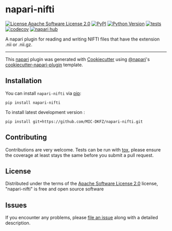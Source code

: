 # napari-nifti

[![License Apache Software License 2.0](https://img.shields.io/pypi/l/napari-nifti.svg?color=green)](https://github.com/MIC-DKFZ/napari-nifti/raw/main/LICENSE)
[![PyPI](https://img.shields.io/pypi/v/napari-nifti.svg?color=green)](https://pypi.org/project/napari-nifti)
[![Python Version](https://img.shields.io/pypi/pyversions/napari-nifti.svg?color=green)](https://python.org)
[![tests](https://github.com/MIC-DKFZ/napari-nifti/workflows/tests/badge.svg)](https://github.com/MIC-DKFZ/napari-nifti/actions)
[![codecov](https://codecov.io/gh/MIC-DKFZ/napari-nifti/branch/main/graph/badge.svg)](https://codecov.io/gh/MIC-DKFZ/napari-nifti)
[![napari hub](https://img.shields.io/endpoint?url=https://api.napari-hub.org/shields/napari-nifti)](https://napari-hub.org/plugins/napari-nifti)

A napari plugin for reading and writing NIFTI files that have the extension .nii or .nii.gz.

----------------------------------

This [napari] plugin was generated with [Cookiecutter] using [@napari]'s [cookiecutter-napari-plugin] template.

<!--
Don't miss the full getting started guide to set up your new package:
https://github.com/napari/cookiecutter-napari-plugin#getting-started

and review the napari docs for plugin developers:
https://napari.org/stable/plugins/index.html
-->

## Installation

You can install `napari-nifti` via [pip]:

    pip install napari-nifti



To install latest development version :

    pip install git+https://github.com/MIC-DKFZ/napari-nifti.git


## Contributing

Contributions are very welcome. Tests can be run with [tox], please ensure
the coverage at least stays the same before you submit a pull request.

## License

Distributed under the terms of the [Apache Software License 2.0] license,
"napari-nifti" is free and open source software

## Issues

If you encounter any problems, please [file an issue] along with a detailed description.

[napari]: https://github.com/napari/napari
[Cookiecutter]: https://github.com/audreyr/cookiecutter
[@napari]: https://github.com/napari
[MIT]: http://opensource.org/licenses/MIT
[BSD-3]: http://opensource.org/licenses/BSD-3-Clause
[GNU GPL v3.0]: http://www.gnu.org/licenses/gpl-3.0.txt
[GNU LGPL v3.0]: http://www.gnu.org/licenses/lgpl-3.0.txt
[Apache Software License 2.0]: http://www.apache.org/licenses/LICENSE-2.0
[Mozilla Public License 2.0]: https://www.mozilla.org/media/MPL/2.0/index.txt
[cookiecutter-napari-plugin]: https://github.com/napari/cookiecutter-napari-plugin

[file an issue]: https://github.com/MIC-DKFZ/napari-nifti/issues

[napari]: https://github.com/napari/napari
[tox]: https://tox.readthedocs.io/en/latest/
[pip]: https://pypi.org/project/pip/
[PyPI]: https://pypi.org/
